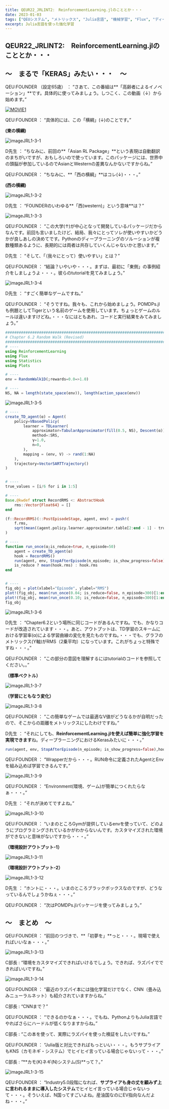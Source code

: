```yaml
---
title: QEUR22_JRLINT2:　ReinforcementLearning.jlのこととか・・・
date: 2023-01-03
tags: ["QEUシステム", "メトリックス", "Julia言語", "機械学習", "Flux", "ディープラーニング", "強化学習"]
excerpt: Julia言語を使った強化学習
---
```


## QEUR22_JRLINT2:　ReinforcementLearning.jlのこととか・・・

## ～　まるで「KERAS」みたい・・・　～

QEU:FOUNDER （設定65歳） ： “さあて、この番組は**「高齢者によるイノベーション」**です。具体的に使ってみましょう。しつこく、この動画（↓）から始めます。”

[![MOVIE1](http://img.youtube.com/vi/ckIIxKM14Ow/0.jpg)](http://www.youtube.com/watch?v=ckIIxKM14Ow "ReinforcementLearning jl | Jun Tian | Julia User Group Munich - Share&Code")

QEU:FOUNDER ： “具体的には、この「横綱」(↓)のことです。”

**(東の横綱)**

![imageJRL1-3-1](/2023-01-03-QEUR22_JRLINT2/imageJRL1-3-1.jpg)

D先生 ： “ちなみに、前回の**「Asian RL Package」**という表現は自動翻訳のまちがいですが、おもしろいので使っています。このパッケージには、世界中の頭脳が参加しているのでAsianとWesternの差異なんかないですからね。”

QEU:FOUNDER ： “ちなみに、**「西の横綱」**はコレ(↓)・・・。”


**(西の横綱)**

![imageJRL1-3-2](/2023-01-03-QEUR22_JRLINT2/imageJRL1-3-2.jpg)

D先生 ： “FOUNDERのいわゆる**「西(western)」という意味**は？”

![imageJRL1-3-3](/2023-01-03-QEUR22_JRLINT2/imageJRL1-3-3.jpg)

QEU:FOUNDER ： “この大学(↑)が中心となって開発しているパッケージだからなんです。前回も言いましたけど、結局、我々にとってソレが使いやすいかどうかが良しあしの決めてです。Pythonのディープラーニングのソルーションが複数種類あるように、長期的には両者は共存していくんじゃないかと思います。”

D先生 ： “そして、「（我々にとって）使いやすい」とは？”

QEU:FOUNDER ： “結論？いやいや・・・。まずは、最初に「東側」の事例紹介をしましょうよ・・・。彼らのtutorialを見てみましょう。”

![imageJRL1-3-4](/2023-01-03-QEUR22_JRLINT2/imageJRL1-3-4.jpg)

D先生 ： “すごく簡単なゲームですね。”

QEU:FOUNDER ： “そうですね。我々も、これから始めましょう。POMDPs.jlも例題としてTigerという名前のゲームを使用しています。ちょっとゲームのルールは違いますけどね。・・・なにはともあれ、コードと実行結果をみてみましょう。”

```julia
################################################################################
# Chapter 6.2 Random Walk (Revised)
################################################################################
# ----
using ReinforcementLearning
using Flux
using Statistics
using Plots

# ----
env = RandomWalk1D(;rewards=0.0=>1.0)

# ----
NS, NA = length(state_space(env)), length(action_space(env))
```

![imageJRL1-3-5](/2023-01-03-QEUR22_JRLINT2/imageJRL1-3-5.jpg)

```julia
# ----
create_TD_agent(α) = Agent(
    policy=VBasedPolicy(
        learner = TDLearner(
            approximator=TabularApproximator(fill(0.5, NS), Descent(α)),
            method=:SRS,
            γ=1.0,
            n=0,
        ),
        mapping = (env, V) -> rand(1:NA)
    ),
    trajectory=VectorSARTTrajectory()
)


# ----
true_values = [i/6 for i in 1:5]

# ----
Base.@kwdef struct RecordRMS <: AbstractHook
    rms::Vector{Float64} = []
end

(f::RecordRMS)(::PostEpisodeStage, agent, env) = push!(
    f.rms,
    sqrt(mean((agent.policy.learner.approximator.table[2:end - 1] - true_values).^2))
)

# ----
function run_once(α;is_reduce=true, n_episode=50)
	agent = create_TD_agent(α)
	hook = RecordRMS()
	run(agent, env, StopAfterEpisode(n_episode; is_show_progress=false),hook)
	is_reduce ? mean(hook.rms) : hook.rms
end


# ----
fig_obj = plot(xlabel="Episode", ylabel="RMS")
plot!(fig_obj, mean(run_once(0.04; is_reduce=false, n_episode=300)[1:end-1] for _ in 1:100), la-bel="α=0.04")
plot!(fig_obj, mean(run_once(0.10; is_reduce=false, n_episode=300)[1:end-1] for _ in 1:100), la-bel="α=0.10")
fig_obj

```

![imageJRL1-3-6](/2023-01-03-QEUR22_JRLINT2/imageJRL1-3-6.jpg)

D先生 ： “Chapter6.2という場所に同じコードがあるんですね。でも、かなりコードが改造されています・・・。あと、アウトプットは、TD学習のスキームにおける学習率(α)による学習曲線の変化を見たものですね。・・・でも、グラフのメトリックス(Y軸)がRMS（2乗平均）になっています。これがちょっと特殊ですね・・・。”

QEU:FOUNDER ： “この部分の意図を理解するにはtutorialのコードを参照してください。。”


**（標準ベクトル）**

![imageJRL1-3-7](/2023-01-03-QEUR22_JRLINT2/imageJRL1-3-7.jpg)

**（学習にともなう変化）**

![imageJRL1-3-8](/2023-01-03-QEUR22_JRLINT2/imageJRL1-3-8.jpg)

QEU:FOUNDER ： “この簡単なゲームでは最適なV値がどうなるかが自明だったので、そこからの距離をメトリックスにしたわけですね。”

D先生 ： “それにしても、**ReinforcementLearning.jlを使えば簡単に強化学習を実現できます**ね。ディープラーニングにおけるKerasみたいに・・・。”

```julia
run(agent, env, StopAfterEpisode(n_episode; is_show_progress=false),hook)
```

QEU:FOUNDER ： “Wrapperだから・・・。RUN命令に定義されたAgentとEnvを組み込めば学習できるんです。”

![imageJRL1-3-9](/2023-01-03-QEUR22_JRLINT2/imageJRL1-3-9.jpg)

QEU:FOUNDER ： “Environment(環境、ゲーム)が簡単につくれたらなぁ・・・。”

D先生 ： “それが決めてですよね。”

![imageJRL1-3-10](/2023-01-03-QEUR22_JRLINT2/imageJRL1-3-10.jpg)

QEU:FOUNDER  ： “いまのところGymが提供しているenvを使っていて、どのようにプログラミングされているかがわからないんです。カスタマイズされた環境ができないと意味がないですから・・・。”

**（環境設計アウトプット-1）**

![imageJRL1-3-11](/2023-01-03-QEUR22_JRLINT2/imageJRL1-3-11.jpg)

**（環境設計アウトプット-2）**

![imageJRL1-3-12](/2023-01-03-QEUR22_JRLINT2/imageJRL1-3-12.jpg)

D先生 ： “ホントに・・・。いまのところブラックボックスなのですが、どうなっているんでしょうかねぇ・・・。”

QEU:FOUNDER ： “次はPOMDPs.jlパッケージを使ってみましょう。”


## ～　まとめ　～

QEU:FOUNDER ： “前回のつづきで、**「初夢を」**っと・・・。現場で使えればいいなぁ・・・。”

![imageJRL1-3-13](/2023-01-03-QEUR22_JRLINT2/imageJRL1-3-13.jpg)

C部長 : “環境をカスタマイズできればいけるでしょう。できれば、ラズパイでできればいいですね。”

![imageJRL1-3-14](/2023-01-03-QEUR22_JRLINT2/imageJRL1-3-14.jpg)

QEU:FOUNDER ： “最近のラズパイ本には強化学習だけでなく、CNN（畳み込みニューラルネット）も紹介されていますからね。”

C部長 : “CNNまで？”

QEU:FOUNDER ： “できるのかなぁ・・・。でもね、PythonよりもJulia言語でやればさらにハードルが低くなりますからね。”

C部長 : “この本を使って、実際にラズパイを使った検証をしたいですね。”

QEU:FOUNDER ： “Julia版と対比できればもっといい・・・。もうサプライアもKNS（カモネギ・システム）でヒイヒイ言っている場合じゃないって・・・。”

C部長 : “**カモ(K)ネギ(N)システム(S)**って？。”

![imageJRL1-3-15](/2023-01-03-QEUR22_JRLINT2/imageJRL1-3-15.jpg)

QEU:FOUNDER ： “Industry5.0段階になれば、**サプライアも身の丈を顧みず上に言われるままに導入したシステム**でヒイヒイ言っている場合じゃないって・・・。そういえば、N国ってすごいよね。産油国なのにEV指向なんだよね・・・。”

